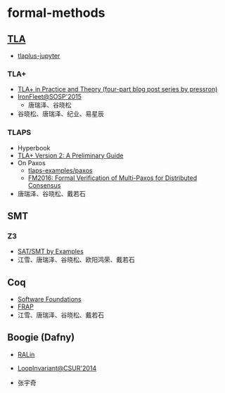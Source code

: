 # formal-methods

## [TLA](https://github.com/Disalg-ICS-NJU/tlaplus-lamport-projects)

- [tlaplus-jupyter](https://pypi.org/project/tlaplus-jupyter/)

### TLA+

- [TLA+ in Practice and Theory (four-part blog post series by pressron)](https://pron.github.io/posts/tlaplus_part1)
- [IronFleet@SOSP'2015](https://dl.acm.org/doi/10.1145/2815400.2815428)
  - 唐瑞泽、谷晓松
- 谷晓松、唐瑞泽、纪业、易星辰

### TLAPS

- Hyperbook
- [TLA+ Version 2: A Preliminary Guide](http://lamport.azurewebsites.net/tla/tla2-guide.pdf)
- On Paxos
  - [tlaps-examples/paxos](https://github.com/hengxin/tlaps-examples/tree/master/Paxos)
  - [FM2016: Formal Verification of Multi-Paxos for Distributed Consensus](https://link.springer.com/chapter/10.1007%2F978-3-319-48989-6_8)
- 唐瑞泽、谷晓松、戴若石

## SMT

### Z3

- [SAT/SMT by Examples](https://yurichev.com/SAT_SMT.html)
- 江雪、唐瑞泽、谷晓松、欧阳鸿荣、戴若石

## Coq

- [Software Foundations](https://softwarefoundations.cis.upenn.edu/)
- [FRAP](https://github.com/achlipala/frap)
- 江雪、唐瑞泽、谷晓松、戴若石

## Boogie (Dafny)

- [RALin]()

- [LoopInvariant@CSUR'2014](https://dl.acm.org/doi/10.1145/2506375)
- 张宇奇

